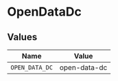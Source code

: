 # OpenDataDc


## Values

| Name           | Value          |
| -------------- | -------------- |
| `OPEN_DATA_DC` | open-data-dc   |